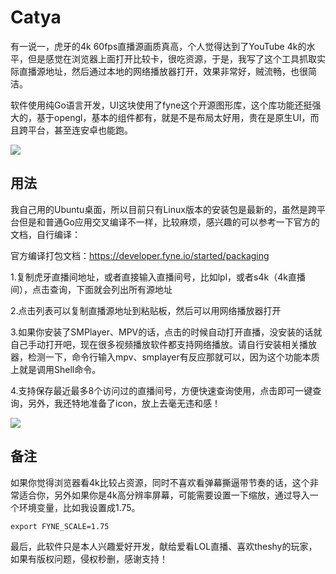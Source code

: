 # Catya
有一说一，虎牙的4k 60fps直播源画质真高，个人觉得达到了YouTube 4k的水平，但是感觉在浏览器上面打开比较卡，很吃资源，于是，我写了这个工具抓取实际直播源地址，然后通过本地的网络播放器打开，效果非常好，贼流畅，也很简洁。

软件使用纯Go语言开发，UI这块使用了fyne这个开源图形库，这个库功能还挺强大的，基于opengl，基本的组件都有，就是不是布局太好用，贵在是原生UI，而且跨平台，甚至连安卓也能跑。

![](https://s3.bmp.ovh/imgs/2021/08/8e10c890bc58c33b.png)

## 用法
我自己用的Ubuntu桌面，所以目前只有Linux版本的安装包是最新的，虽然是跨平台但是和普通Go应用交叉编译不一样，比较麻烦，感兴趣的可以参考一下官方的文档，自行编译：

官方编译打包文档：https://developer.fyne.io/started/packaging

1.复制虎牙直播间地址，或者直接输入直播间号，比如lpl，或者s4k（4k直播间），点击查询，下面就会列出所有源地址

2.点击列表可以复制直播源地址到粘贴板，然后可以用网络播放器打开

3.如果你安装了SMPlayer、MPV的话，点击的时候自动打开直播，没安装的话就自己手动打开吧，现在很多视频播放软件都支持网络播放。请自行安装相关播放器，检测一下，命令行输入mpv、smplayer有反应那就可以，因为这个功能本质上就是调用Shell命令。

4.支持保存最近最多8个访问过的直播间号，方便快速查询使用，点击即可一键查询，另外，我还特地准备了icon，放上去毫无违和感！

![](https://s3.bmp.ovh/imgs/2021/08/453779fcf2095cc1.png)

## 备注
如果你觉得浏览器看4k比较占资源，同时不喜欢看弹幕撕逼带节奏的话，这个非常适合你，另外如果你是4k高分辨率屏幕，可能需要设置一下缩放，通过导入一个环境变量，比如我设置成1.75。
```
export FYNE_SCALE=1.75
```

最后，此软件只是本人兴趣爱好开发，献给爱看LOL直播、喜欢theshy的玩家，如果有版权问题，侵权秒删，感谢支持！